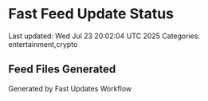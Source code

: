 # Fast Feed Update Status
Last updated: Wed Jul 23 20:02:04 UTC 2025
Categories: entertainment,crypto

## Feed Files Generated

Generated by Fast Updates Workflow
